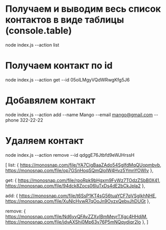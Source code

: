 # Получаем и выводим весь список контактов в виде таблицы (console.table)

node index.js --action list

# Получаем контакт по id

node index.js --action get --id 05olLMgyVQdWRwgKfg5J6

# Добавялем контакт

node index.js --action add --name Mango --email mango@gmail.com --phone 322-22-22

# Удаляем контакт

node index.js --action remove --id qdggE76Jtbfd9eWJHrssH

[
list: {
https://monosnap.com/file/YA7CigBaaZAdo54SgIfdMqQUopmbvb,
https://monosnap.com/file/op7GSnHoqSQmQlolW4Hvz5YmnYOWIv
},

get: {
https://monosnap.com/file/rpoRpk9bHgxm9FvWz7TOdzZSbB0X41,
https://monosnap.com/file/94dck8Zocs06luTxDs4dE2bCkJpla2
},

add: {
https://monosnap.com/file/t6SsP1KT4sG56tuaYCF7qVSgIkhNHE,
https://monosnap.com/file/XuNlcHvwR7qOoJn9OyzxQebvJhDUGt
},

remove: {
https://monosnap.com/file/Nd6yyQFAvZZXylBmMeyrTXgc4HHdjM,
https://monosnap.com/file/jdvAXShj0Mp63v76P5mNQqydiqr2lo
},
]
